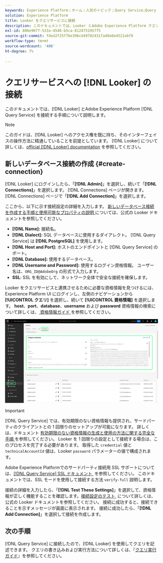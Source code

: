 ```yaml
---
keywords: Experience Platform；ホーム；人気のトピック；Query Service;Query Service;Looker;Looker;Query Service への接続；
solution: Experience Platform
title: Looker をクエリサービスに接続
description: このドキュメントでは、Looker とAdobe Experience Platform クエリサービスを接続する手順について説明します。
exl-id: 806e9077-533a-4546-b5ca-8124751957f5
source-git-commit: fded2f25f76e396cd49702431fa40e8e4521ebf8
workflow-type: tm+mt
source-wordcount: '406'
ht-degree: 7%

---
```


# クエリサービスへの [!DNL Looker] の接続

このドキュメントでは、[!DNL Looker] とAdobe Experience Platform [!DNL Query Service] を接続する手順について説明します。

>[!NOTE]
>
> このガイドは、[!DNL Looker] へのアクセス権を既に持ち、そのインターフェイスの操作方法に精通していることを前提としています。 [!DNL Looker] について詳しくは、[official [!DNL Looker] documentation](https://docs.looker.com/) を参照してください。

## 新しいデータベース接続の作成 {#create-connection}

[!DNL Looker] にログインしたら、「**[!DNL Admin]**」を選択し、続いて「**[!DNL Connections]**」を選択します。 [!DNL Connections] ページが開きます。 [!DNL Connections] ページで「**[!DNL Add Connection]**」を選択します。

ここから、以下に示す接続設定の詳細を入力します。 [&#x200B; 新しいデータベース接続を作成する手順と使用可能なプロパティの説明 &#x200B;](https://cloud.google.com/looker/docs/connecting-to-your-db#creating_a_new_database_connection) については、公式の Looker ドキュメントを参照してください。

- **[!DNL Name]:** 接続名。
- **[!DNL Dialect]:** SQL データベースに使用するダイアレクト。 [!DNL Query Service] は **[!DNL PostgreSQL]** を使用します。
- **[!DNL Host and Port]:** ホストのエンドポイントと [!DNL Query Service] のポート。
- **[!DNL Database]:** 使用するデータベース。
- **[!DNL Username and Password]:** 使用するログイン資格情報。 ユーザー名は、`ORG_ID@AdobeOrg` の形式で入力します。
- **SSL**: SSL を有効にして、ネットワーク全体で安全な接続を確保します。

Looker をクエリサービスと連携させるために必要な資格情報を見つけるには、Experience Platform UI にログインし、左側のナビゲーションから **[!UICONTROL クエリ]** を選択し、続いて **[!UICONTROL 資格情報]** を選択します。 **host**、**port**、**database**、**username** および **password** 資格情報の検索について詳しくは、[&#x200B; 資格情報ガイド &#x200B;](../ui/credentials.md) を参照してください。

![&#x200B; 資格情報と期限切れになる資格情報がハイライト表示されているExperience Platform クエリワークスペースの「資格情報」ページ &#x200B;](../images/clients/looker/query-service-credentials-page.png)

>[!IMPORTANT]
>
>[!DNL Query Service] では、有効期限のない資格情報も提供され、サードパーティのクライアントとの 1 回限りのセットアップが可能になります。 詳しくは、ドキュメント [&#x200B; 有効期限のない資格情報の生成と使用の方法に関する完全な手順 &#x200B;](../ui/credentials.md#non-expiring-credentials) を参照してください。 Looker を 1 回限りの設定として接続する場合は、このプロセスを完了する必要があります。 取得した `credential` 値と `technicalAccountId` 値は、Looker `password` パラメーターの値で構成されます。

Adobe Experience Platformでのサードパーティ接続用 SSL サポートについては、[[!DNL Query Service] SSL ドキュメント &#x200B;](./ssl-modes.md) を参照してください。 このドキュメントでは、SSL モードを使用して接続する方法 `verify-full` 説明します。

接続の詳細を入力したら、「**[!DNL Test These Settings]**」を選択して、資格情報が正しく機能することを確認します。 [&#x200B; 接続設定のテスト &#x200B;](https://cloud.google.com/looker/docs/connecting-to-your-db#testing_your_connection_settings) について詳しくは、公式の Looker ドキュメントを参照してください。 接続に成功すると、接続できることを示すメッセージが画面に表示されます。 接続に成功したら、「**[!DNL Add Connection]**」を選択して接続を作成します。

## 次の手順

[!DNL Query Service] に接続したので、[!DNL Looker] を使用してクエリを記述できます。 クエリの書き込みおよび実行方法について詳しくは、『[クエリ実行ガイド](../best-practices/writing-queries.md)』を参照してください。
